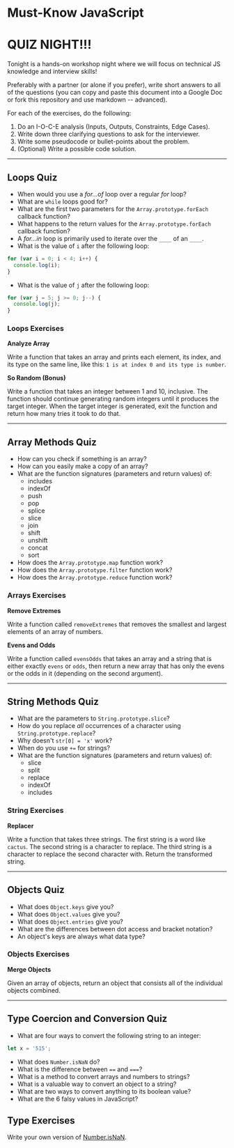 # Must-Know JavaScript

# QUIZ NIGHT!!!

Tonight is a hands-on workshop night where we will focus on technical JS knowledge and interview skills!

Preferably with a partner (or alone if you prefer), write short answers to all of the questions (you can copy and paste this document into a Google Doc or fork this repository and use markdown -- advanced).

For each of the exercises, do the following:

1. Do an I-O-C-E analysis (Inputs, Outputs, Constraints, Edge Cases).
1. Write down three clarifying questions to ask for the interviewer.
1. Write some pseudocode or bullet-points about the problem.
1. (Optional) Write a possible code solution.

---

## Loops Quiz

- When would you use a _for...of_ loop over a regular _for_ loop?
- What are `while` loops good for?
- What are the first two parameters for the `Array.prototype.forEach` callback function?
- What happens to the return values for the `Array.prototype.forEach` callback function?
- A _for...in_ loop is primarily used to iterate over the `____` of an `____`.
- What is the value of `i` after the following loop:

```js
for (var i = 0; i < 4; i++) {
  console.log(i);
}
```

- What is the value of `j` after the following loop:

```js
for (var j = 5; j >= 0; j--) {
  console.log(j);
}
```

### Loops Exercises

**Analyze Array**

Write a function that takes an array and prints each element, its index, and its type on the same line, like this: `1 is at index 0 and its type is number`.

**So Random (Bonus)**

Write a function that takes an integer between 1 and 10, inclusive. The function should continue generating random integers until it produces the target integer. When the target integer is generated, exit the function and return how many tries it took to do that.

---

## Array Methods Quiz

- How can you check if something is an array?
- How can you easily make a copy of an array?
- What are the function signatures (parameters and return values) of:
  - includes
  - indexOf
  - push
  - pop
  - splice
  - slice
  - join
  - shift
  - unshift
  - concat
  - sort
- How does the `Array.prototype.map` function work?
- How does the `Array.prototype.filter` function work?
- How does the `Array.prototype.reduce` function work?

### Arrays Exercises

**Remove Extremes**

Write a function called `removeExtremes` that removes the smallest and largest elements of an array of numbers.

**Evens and Odds**

Write a function called `evensOdds` that takes an array and a string that is either exactly `evens` or `odds`, then return a new array that has only the evens or the odds in it (depending on the second argument).

---

## String Methods Quiz

- What are the parameters to `String.prototype.slice`?
- How do you replace _all_ occurrences of a character using `String.prototype.replace`?
- Why doesn't `str[0] = 'x'` work?
- When do you use `+=` for strings?
- What are the function signatures (parameters and return values) of:
  - slice
  - split
  - replace
  - indexOf
  - includes

### String Exercises

**Replacer**

Write a function that takes three strings. The first string is a word like `cactus`. The second string is a character to replace. The third string is a character to replace the second character with. Return the transformed string.

---

## Objects Quiz

- What does `Object.keys` give you?
- What does `Object.values` give you?
- What does `Object.entries` give you?
- What are the differences between dot access and bracket notation?
- An object's keys are always what data type?

### Objects Exercises

**Merge Objects**

Given an array of objects, return an object that consists all of the individual objects combined.

---

## Type Coercion and Conversion Quiz

- What are four ways to convert the following string to an integer:

```js
let x = '515';
```

- What does `Number.isNaN` do?
- What is the difference between `==` and `===`?
- What is a method to convert arrays and numbers to strings?
- What is a valuable way to convert an object to a string?
- What are two ways to convert anything to its boolean value?
- What are the 6 falsy values in JavaScript?

## Type Exercises

Write your own version of [Number.isNaN](https://developer.mozilla.org/en-US/docs/Web/JavaScript/Reference/Global_Objects/Number/isNaN).

